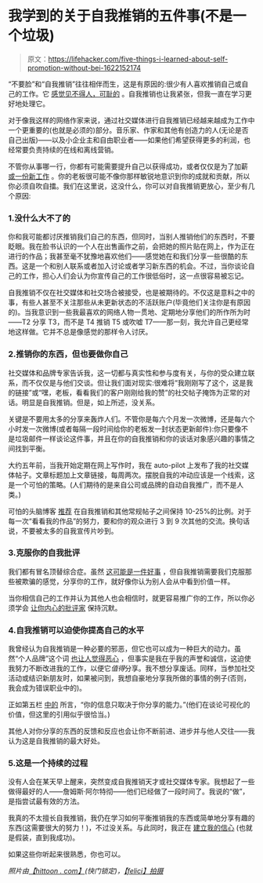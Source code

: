 # 我学到的关于自我推销的五件事(不是一个垃圾)

> 原文：<https://lifehacker.com/five-things-i-learned-about-self-promotion-without-bei-1622152174>

“不要脸”和“自我推销”往往相伴而生，这是有原因的:很少有人喜欢推销自己或自己的工作。它 [感觉见不得人，可耻的](https://lifehacker.com/how-to-promote-yourself-without-being-sleazy-5883298) 。自我推销也让我紧张，但我一直在学习更好地处理它。



对于像我这样的网络作家来说，通过社交媒体进行自我推销已经越来越成为工作中一个更重要的(也就是必须的)部分。音乐家、作家和其他有创造力的人(无论是否自己出版)——以及小企业主和自由职业者——如果他们希望获得更多的利润，也经常要负责持续的在线和离线营销。

不管你从事哪一行，你都有可能需要提升自己以获得成功，或者仅仅是为了加薪 [或一份新工作](http://lifehacker.com/shameless-self-promotion-is-a-good-thing-in-job-intervi-5899349) 。你的老板很可能不像你那样敏锐地意识到你的成就和贡献，所以你必须自吹自擂。我们在这里说，这没什么，你可以对自我推销更放心，至少有几个原因:

### 1.没什么大不了的

你和我可能都讨厌推销我们自己的东西，但同时，当别人推销他们的东西时，不要眨眼。我在脸书认识的一个人在出售画作之前，会把她的照片贴在网上，作为正在进行的作品；我甚至毫不犹豫地喜欢他们——感觉她在和我们分享一些很酷的东西。这是一个和别人联系或者加入讨论或者学习新东西的机会。不过，当你谈论自己的工作，担心人们会认为你宣传自己的工作很低俗时，这一点很容易被忘记。

自我推销不仅在社交媒体和社交场合被接受，也是被期待的。不仅这是意料之中的事，有些人甚至不关注那些从未更新状态的不活跃账户(毕竟他们关注你是有原因的)。当我意识到一些我最喜欢的网络人物一贯地、定期地分享他们的所作所为时——T2 分享 T3，而不是 T4 推销 T5 或吹嘘 T7——那一刻，我允许自己更经常地这样做。它并不总是像感觉的那样令人讨厌。

### 2.推销你的东西，但也要做你自己

社交媒体和品牌专家告诉我，这一切都与真实性和参与度有关，与你的受众建立联系，而不仅仅是与他们交谈。但让我们面对现实:很难将“我刚刚写了这个，这是我的链接”或“嘿，老板，看看我们的客户刚刚给我的赞”的社交帖子掩饰为正常的对话。明显是自我推销。但是，如上所述，没关系。

关键是不要用太多的分享来轰炸人们。不管你是每六个月发一次微博，还是每六个小时发一次微博(或者每隔一段时间给你的老板发一封状态更新邮件):你只要像不是垃圾邮件一样谈论这件事，并且在你的自我推销和你的谈话对象感兴趣的事情之间找到平衡。

大约五年前，当我开始定期在网上写作时，我在 auto-pilot 上发布了我的社交媒体帖子。文章标题加上文章链接，每周两次。摆脱自我的冲动应该是一个线索，这是一个可怕的策略。(人们期待的是来自公司或品牌的自动自我推广，而不是人类。)

可怕的头脑博客 [推荐](http://terribleminds.com/ramble/2014/08/10/how-to-promote-yourself-and-your-books-without-feeling-like-a-soul-selling-sleaze-sucking-slime-glob/) 在自我推销和其他常规帖子之间保持 10-25%的比例。对于每一次“看看我的作品”的努力，要和你的观众进行 3 到 9 次其他的交流。换句话说，不要被太多的自我宣传片吵到。

### 3.克服你的自我批评

我们都有冒名顶替综合症。虽然 [这可能是一件好事](http://lifehacker.com/feel-like-youre-faking-it-that-might-not-be-a-bad-thin-5928639) ，但自我推销需要我们克服那些被欺骗的感觉，分享你的工作，就好像你认为别人会从中看到价值一样。

当你相信自己的工作并认为其他人也会相信时，就更容易推广你的工作，所以你必须学会 [让你内心的批评家](https://lifehacker.com/how-can-i-learn-to-take-criticism-without-taking-it-per-5915488) 保持沉默。

### 4.自我推销可以迫使你提高自己的水平

我曾经认为自我推销是一种必要的邪恶，但它也可以成为一种巨大的动力。虽然“个人品牌”这个词 [也让人觉得恶心](http://lifehacker.com/the-personal-brand-myth-1450843371) ，但事实是我在乎我的声誉和诚信，这迫使我努力不断改进我的工作，以便它*值得*分享。我不想分享废话。同样，当参加社交活动或结识新朋友时，如果被问到，我想自豪地分享我所做的事情的例子(否则，我会成为错误职业中的)。

正如第五栏 [中的](http://vimeo.com/29684853?scid=social_20140814_29489476) 所言，“你的信息只取决于你分享的能力。”(他们在谈论可视化的价值，但这里的引用似乎很恰当。)

其他人对你分享的东西的反馈和反应也会让你不断前进、进步并与他人交往——我认为这是自我推销的最大好处。

### 5.这是一个持续的过程

没有人会在某天早上醒来，突然变成自我推销天才或社交媒体专家。我想起了一些做得最好的人——詹姆斯·阿尔特彻——他们已经做了一段时间了。我说的“做”，是指尝试最有效的方法。

我真的不太擅长自我推销，我仍在学习如何平衡推销我的东西或简单地分享有趣的东西(这需要很大的努力！)，不过没关系。与此同时，我正在 [建立我的信心](http://lifehacker.com/how-to-build-your-confidence-and-why-it-matters-1442414831) (也就是假装，直到我成功)。

如果这些你听起来很熟悉，你也可以。

*照片由*[*【hittoon . com】*](http://www.shutterstock.com/pic.mhtml?id=205875649&src=id)*(快门锁定)，*[*【felici】拍摄*](http://www.shutterstock.com/pic.mhtml?id=210078028&src=id)